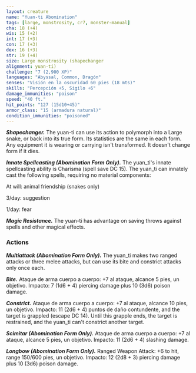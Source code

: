 ```yaml
---
layout: creature
name: "Yuan-ti Abomination"
tags: [large, monstrosity, cr7, monster-manual]
cha: 18 (+4)
wis: 15 (+2)
int: 17 (+3)
con: 17 (+3)
dex: 16 (+3)
str: 19 (+4)
size: Large monstrosity (shapechanger
alignment: yuan-ti)
challenge: "7 (2,900 XP)"
languages: "Abyssal, Common, Dragón"
senses: "Visión en la oscuridad 60 pies (18 mts)"
skills: "Percepción +5, Sigilo +6"
damage_immunities: "poison"
speed: "40 ft."
hit_points: "127 (15d10+45)"
armor_class: "15 (armadura natural)"
condition_immunities: "poisoned"
---
```


***Shapechanger.*** The yuan-ti can use its action to polymorph into a Large snake, or back into its true form. Its statistics are the same in each form. Any equipment it is wearing or carrying isn't transformed. It doesn't change form if it dies.

***Innate Spellcasting (Abomination Form Only).*** The yuan_ti's innate spellcasting ability is Charisma (spell save DC 15). The yuan_ti can innately cast the following spells, requiring no material components:

At will: animal friendship (snakes only)

3/day: suggestion

1/day: fear

***Magic Resistance.*** The yuan-ti has advantage on saving throws against spells and other magical effects.

### Actions

***Multiattack (Abomination Form Only).*** The yuan_ti makes two ranged attacks or three melee attacks, but can use its bite and constrict attacks only once each.

***Bite.*** Ataque de arma cuerpo a cuerpo: +7 al ataque, alcance 5 pies, un objetivo. Impacto: 7 (1d6 + 4) piercing damage plus 10 (3d6) poison damage.

***Constrict.*** Ataque de arma cuerpo a cuerpo: +7 al ataque, alcance 10 pies, un objetivo. Impacto: 11 (2d6 + 4) puntos de daño contundente, and the target is grappled (escape DC 14). Until this grapple ends, the target is restrained, and the yuan_ti can't constrict another target.

***Scimitar (Abomination Form Only).*** Ataque de arma cuerpo a cuerpo: +7 al ataque, alcance 5 pies, un objetivo. Impacto: 11 (2d6 + 4) slashing damage.

***Longbow (Abomination Form Only).*** Ranged Weapon Attack: +6 to hit, range 150/600 pies, un objetivo. Impacto: 12 (2d8 + 3) piercing damage plus 10 (3d6) poison damage.